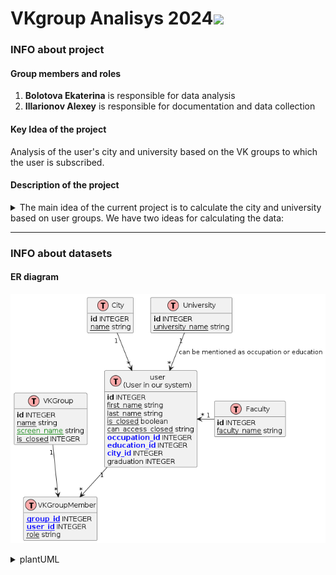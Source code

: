 # VKgroup Analisys 2024<img src="https://github.com/blackcater/blackcater/raw/main/images/Hi.gif" height="32"/></h1>
### INFO about project

#### Group members and roles
1. **Bolotova Ekaterina** is responsible for data analysis
2. **Illarionov Alexey** is responsible for documentation and data collection

#### Key Idea of the project
Analysis of the user's city and university based on the VK groups to which the user is subscribed.

#### Description  of the project
<details>
  <summary>The main idea of the current project is to calculate the city and university based on user groups. We have two ideas for calculating the data:</summary>
    <ol>
      <li>
Set the central groups manually and go from them. That is, we identify those groups that, with a relatively high probability, may indicate that the user belongs to a particular city/university. Next, we collect user groups and find intersections, thereby defining a set of groups, participation in which increases the likelihood that the user belongs to a particular city/university.
      </li>
      <li>
Find the group data automatically by determining the concentration of users with a particular profile characteristic in the group. And then, after determining the main groups, go further along the first step.
Next, it is planned to compare the results obtained. We can also compare it with real user data (despite the fact that this information is not recorded at all, we can find out from a sufficient number of users) In fact, this approach is just an example that can be reused for other tasks, for example, to determine which political force the current user belongs to or which genre of music he prefers, and so on.
      </li>
    </ol>
</details>
<hr>

### INFO about datasets

#### ER diagram

![sql_sheme](ERdiagram.png)

<details>
<summary>plantUML</summary>
  
```plantUML
@startuml

!define Table(name,desc) class name as "desc" << (T,#FFAAAA) >>
!define primary_key(x) <b>x</b>
!define foreign_key(x) <color:blue><b>x</b></color>
!define unique(x) <color:green>x</color>
!define not_null(x) <u>x</u>
hide methods
hide stereotypes


Table(user, "user\n(User in our system)") {
  primary_key(id) INTEGER
  not_null(first_name) string
  not_null(last_name) string
  not_null(is_closed) boolean
  not_null(can_access_closed) string
  foreign_key(occupation_id) INTEGER
  foreign_key(education_id) INTEGER
  foreign_key(city_id) INTEGER
  graduation INTEGER
}

Table(VKGroup, "VKGroup") {
  primary_key(id) INTEGER
  not_null(name) string
  not_null(unique(screen_name)) string
  not_null(is_closed) INTEGER
}

Table(VKGroupMember, "VKGroupMember") {
  not_null(foreign_key(group_id)) INTEGER
  not_null(foreign_key(user_id)) INTEGER
  not_null(role) string
}

Table(City, "City") {
  primary_key(id) INTEGER
  not_null(name) string
}

Table(University, "University") {
  primary_key(id) INTEGER
  not_null(university_name) string
}

Table(Faculty , "Faculty") {
  primary_key(id) INTEGER
  not_null(faculty_name) string
}


user "1" --> "*" VKGroupMember
VKGroup "1" --> "*" VKGroupMember
City "1" --> "*" user
University "1" --> "*" user : "can be mentioned as occupation or education"
Faculty "1" -left-> "*" user

@enduml
```
</details>
